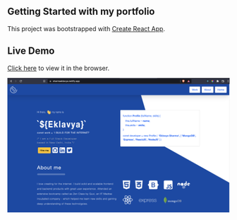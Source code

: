 ## Getting Started with my portfolio

This project was bootstrapped with [Create React App](https://github.com/facebook/create-react-app).

## Live Demo

[Click here](https://sharmaeklavya.netlify.app) to view it in the browser.

![Live Web Image](/public/imgs/web_screenshot.png)
